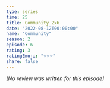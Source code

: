 ```yaml
---
type: series
time: 25
title: Community 2x6
date: "2022-08-12T00:00:00"
name: "Community"
season: 2
episode: 6
rating: 3
ratingEmoji: "⭐️⭐️⭐️"
share: false
---
```


*[No review was written for this episode]*